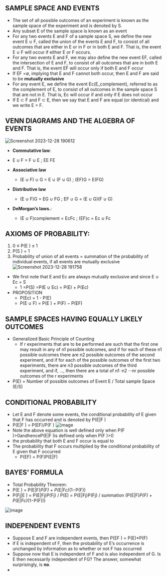 ## SAMPLE SPACE AND EVENTS
- The set of all possible outcomes of an experiment is known as the sample space of the experiment and is denoted by S.
- Any subset E of the sample space is known as an event
- For any two events E and F of a sample space S, we define the new event E ∪ F, called the union of the events E and F, to consist of all outcomes that are either in E or in F or in both E and F. That is, the event E ∪ F will occur if either E or F occurs.
- For any two events E and F, we may also define the new event EF, called the intersection of E and F, to consist of all outcomes that are in both E and F. That is, the event EF will occur only if both E and F occur
- If EF =∅, implying that E and F cannot both occur, then E and F are said to be **mutually exclusive**
- For any event E, we define the event Ec(E_complement), referred to as the complement of E, to consist of all outcomes in the sample space S that are not in E. That is, Ec will occur if and only if E does not occur
- If E ⊂ F and F ⊂ E, then we say that E and F are equal (or identical) and we write E = F.
## VENN DIAGRAMS AND THE ALGEBRA OF EVENTS
![Screenshot 2023-12-28 190612](https://github.com/Selvam-DG/Statistics_-and_R_programming/assets/98681717/ad7f7fb4-2456-4757-97b8-9ed5a180aabb)

- **Commutative law**:
 -  E ∪ F = F ∪ E ;   EE FE

- **Associative law**
  - (E ∪ F) ∪ G = E ∪ (F ∪ G) ;  (EF)G = E(FG)
- **Distributive law**
    - (E ∪ F)G = EG ∪ FG ;   EF ∪ G = (E ∪ G)(F ∪ G)
- **DeMorgan’s laws.**:
    - (E ∪ F)complement = EcFc ;    (EF)c = Ec ∪ Fc

## AXIOMS OF PROBABILITY:
1.  0 ≤ P(E ) ≤ 1
2.  P(S ) = 1
3.  Probability of union of all events = summation of the probability of individual events, if all events are mutually exclusive
 ![Screenshot 2023-12-28 191758](https://github.com/Selvam-DG/Statistics_-and_R_programming/assets/98681717/5773ef3d-85b4-4cb2-b7fb-64f0eb13f788)
- We first note that E and Ec are always mutually exclusive and since E ∪ Ec = S
    - 1 =P(S) =P(E ∪ Ec) = P(E) + P(Ec)
- PROPOSITION
  - P(Ec) = 1 - P(E)
  - P(E ∪ F) = P(E ) + P(F) − P(EF)

## SAMPLE SPACES HAVING EQUALLY LIKELY OUTCOMES
- Generalized Basic Principle of Counting
    - If r experiments that are to be performed are such that the first one may result in any of n1 possible outcomes, and if for each of these n1 possible outcomes there are n2 possible outcomes of the second experiment, and if for each of the possible outcomes of the first two experiments, there are n3 possible outcomes of the third experiment, and if, ..., then there are a total of n1 ·n2 ···nr possible outcomes of the r experiments
- P(E) = Number of possible outcomes of Event E / Total sample Space (E/S)

## CONDITIONAL PROBABILITY
-  Let E and F denote some events, the conditional probability of E given that F has occurred and is denoted by P(E|F )
  - P(E|F ) = P(EF)/P(F )
![image](https://github.com/Selvam-DG/Statistics_-and_R_programming/assets/98681717/bbe86d98-5ab3-41fe-abd6-37cc936b43af)
  - Note the above equation is well defined only when P(F )>0andhenceP(E|F )is defined only when P(F )>0
-  the probability that both E and F occur is equal to
- The probability that F occurs multiplied by the conditional probability of E given that F occurred
  - P(EF) = P(F)P(E|F)
  
## BAYES’ FORMULA
- Total Probability Theorem: 
-  P(E ) = P(E|F)*P(F) + P(E|Fc)*(1−P(F))
-  P(Fj|E ) =  P(E|Fj)P(Fj) / P(E) =  P(E|Fj)P(Fj) / summation (P(E|F)*P(F) + P(E|Fc)*(1−P(F)))


![image](https://github.com/Selvam-DG/Statistics_-and_R_programming/assets/98681717/133bc3cb-b7a0-4347-ab1d-3489f9296a29)

## INDEPENDENT EVENTS
- Suppose E and F are independent events, then  P(EF ) = P(E)*P(F)
- if E is independent of F, then the probability of E’s occurrence is unchanged by information as to whether or not F has occurred
- Suppose now that E is independent of F and is also independent of G. Is E then necessarily independent of FG? The answer, somewhat surprisingly, is **no**.
- 
